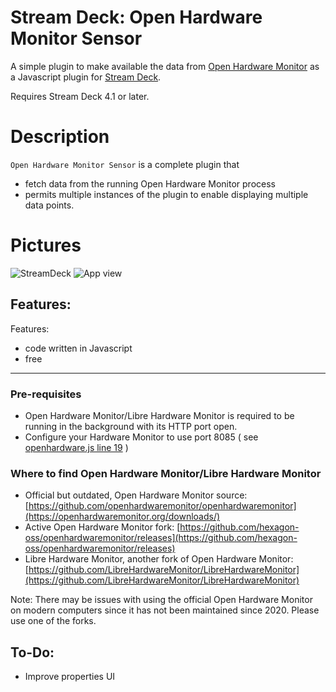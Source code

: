 
# Stream Deck: Open Hardware Monitor Sensor

A simple plugin to make available the data from [Open Hardware Monitor](https://openhardwaremonitor.org/)
 as a Javascript plugin for [Stream Deck](https://developer.elgato.com/documentation/stream-deck/).

Requires Stream Deck 4.1 or later.

# Description

`Open Hardware Monitor Sensor` is a complete plugin that
- fetch data from the running Open Hardware Monitor process
- permits multiple instances of the plugin to enable displaying multiple data points.
  
# Pictures
![StreamDeck](https://github.com/atcurtis/streamdeck-ohs/blob/master/Screenshot%202023-03-05%20230412.png?raw=true)
![App view](https://github.com/atcurtis/streamdeck-ohs/blob/master/Screenshot%202023-03-05%20230549.png?raw=true)

## Features:

Features:

- code written in Javascript
- free

----

### Pre-requisites

- Open Hardware Monitor/Libre Hardware Monitor is required to be running in the background with its HTTP port open.
- Configure your Hardware Monitor to use port 8085 ( see [openhardware.js line 19](https://github.com/atcurtis/streamdeck-ohs/blob/master/Sources/org.xiphis.ohs.sdPlugin/propertyinspector/js/openhardware.js#L19) )

### Where to find Open Hardware Monitor/Libre Hardware Monitor
- Official but outdated, Open Hardware Monitor source: [https://github.com/openhardwaremonitor/openhardwaremonitor](https://openhardwaremonitor.org/downloads/)
- Active Open Hardware Monitor fork: [https://github.com/hexagon-oss/openhardwaremonitor/releases](https://github.com/hexagon-oss/openhardwaremonitor/releases)
- Libre Hardware Monitor, another fork of Open Hardware Monitor: [https://github.com/LibreHardwareMonitor/LibreHardwareMonitor](https://github.com/LibreHardwareMonitor/LibreHardwareMonitor)

Note: There may be issues with using the official Open Hardware Monitor on modern computers since it has not been maintained since 2020. Please use one of the forks.

## To-Do:

- Improve properties UI
